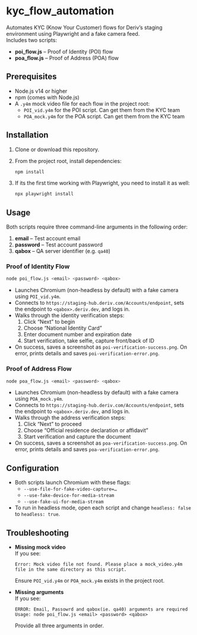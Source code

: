 # kyc_flow_automation

Automates KYC (Know Your Customer) flows for Deriv’s staging environment using Playwright and a fake camera feed.  
Includes two scripts:
- **poi_flow.js** – Proof of Identity (POI) flow  
- **poa_flow.js** – Proof of Address (POA) flow  

## Prerequisites

- Node.js v14 or higher  
- npm (comes with Node.js)  
- A `.y4m` mock video file for each flow in the project root:
  - `POI_vid.y4m` for the POI script. Can get them from the KYC team
  - `POA_mock.y4m` for the POA script. Can get them from the KYC team 

## Installation

1. Clone or download this repository.  
2. From the project root, install dependencies:

   ```bash
   npm install
   ```
3. If its the first time working with Playwright, you need to install it as well:

   ```bash
   npx playwright install
   ```
## Usage

Both scripts require three command-line arguments in the following order:

1. **email** – Test account email  
2. **password** – Test account password  
3. **qabox** – QA server identifier (e.g. `qa40`)

### Proof of Identity Flow

```bash
node poi_flow.js <email> <password> <qabox>
```

- Launches Chromium (non-headless by default) with a fake camera using `POI_vid.y4m`.  
- Connects to `https://staging-hub.deriv.com/Accounts/endpoint`, sets the endpoint to `<qabox>.deriv.dev`, and logs in.  
- Walks through the identity verification steps:
  1. Click “Next” to begin
  2. Choose “National Identity Card”
  3. Enter document number and expiration date
  4. Start verification, take selfie, capture front/back of ID
- On success, saves a screenshot as `poi-verification-success.png`. On error, prints details and saves `poi-verification-error.png`.

### Proof of Address Flow

```bash
node poa_flow.js <email> <password> <qabox>
```

- Launches Chromium (non-headless by default) with a fake camera using `POA_mock.y4m`.  
- Connects to `https://staging-hub.deriv.com/Accounts/endpoint`, sets the endpoint to `<qabox>.deriv.dev`, and logs in.  
- Walks through the address verification steps:
  1. Click “Next” to proceed
  2. Choose “Official residence declaration or affidavit”
  3. Start verification and capture the document
- On success, saves a screenshot as `poa-verification-success.png`. On error, prints details and saves `poa-verification-error.png`.

## Configuration

- Both scripts launch Chromium with these flags:
  - `--use-file-for-fake-video-capture=…`
  - `--use-fake-device-for-media-stream`
  - `--use-fake-ui-for-media-stream`
- To run in headless mode, open each script and change `headless: false` to `headless: true`.

## Troubleshooting

- **Missing mock video**  
  If you see:
  ```
  Error: Mock video file not found. Please place a mock_video.y4m file in the same directory as this script.
  ```
  Ensure `POI_vid.y4m` or `POA_mock.y4m` exists in the project root.

- **Missing arguments**  
  If you see:
  ```
  ERROR: Email, Passowrd and qabox(ie. qa40) arguments are required
  Usage: node poi_flow.js <email> <password> <qabox>
  ```
  Provide all three arguments in order.
